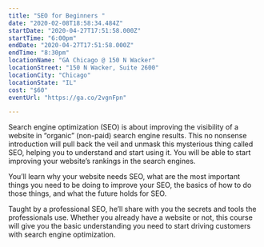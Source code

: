 ```yaml
---
title: "SEO for Beginners "
date: "2020-02-08T18:58:34.484Z"
startDate: "2020-04-27T17:51:58.000Z"
startTime: "6:00pm"
endDate: "2020-04-27T17:51:58.000Z"
endTime: "8:30pm"
locationName: "GA Chicago @ 150 N Wacker"
locationStreet: "150 N Wacker, Suite 2600"
locationCity: "Chicago"
locationState: "IL"
cost: "$60"
eventUrl: "https://ga.co/2vgnFpn"

---
```


Search engine optimization (SEO) is about improving the visibility of a website in “organic” (non-paid) search engine results. This no nonsense introduction will pull back the veil and unmask this mysterious thing called SEO, helping you to understand and start using it. You will be able to start improving your website’s rankings in the search engines.

You’ll learn why your website needs SEO, what are the most important things you need to be doing to improve your SEO, the basics of how to do those things, and what the future holds for SEO.

Taught by a professional SEO, he’ll share with you the secrets and tools the professionals use. Whether you already have a website or not, this course will give you the basic understanding you need to start driving customers with search engine optimization.

